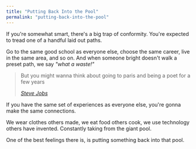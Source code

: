 ```yaml
---
title: "Putting Back Into the Pool"
permalink: "putting-back-into-the-pool"
---
```


If you're somewhat smart, there's a big trap of conformity. You're expected to tread one of a handful laid out paths.

Go to the same good school as everyone else, choose the same career, live in the same area, and so on. And when someone bright doesn't walk a preset path, we say *"what a waste!"*

> But you might wanna think about going to paris and being a poet for a few years
> 
> <cite><a href="https://www.youtube.com/watch?v=oPbcM5N5Sqg">Steve Jobs</a></cite>

If you have the same set of experiences as everyone else, you're gonna make the same connections.

We wear clothes others made, we eat food others cook, we use technology others have invented. Constantly taking from the giant pool.

One of the best feelings there is, is putting something back into that pool.
